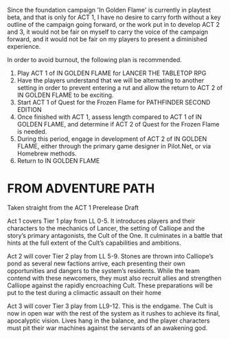 Since the foundation campaign 'In Golden Flame' is currently in playtest beta, and that is only for ACT 1, I have no desire to carry forth without a key outline of the campaign going forward, or the work put in to develop ACT 2 and 3, it would not be fair on myself to carry the voice of the campaign forward, and it would not be fair on my players to present a diminished experience.  
  
In order to avoid burnout, the following plan is recommended.

1.  Play ACT 1 of IN GOLDEN FLAME for LANCER THE TABLETOP RPG
2.  Have the players understand that we will be alternating to another setting in order to prevent entering a rut and allow the return to ACT 2 of IN GOLDEN FLAME to be exciting.
3.  Start ACT 1 of Quest for the Frozen Flame for PATHFINDER SECOND EDITION
4.  Once finished with ACT 1, assess length compared to ACT 1 of IN GOLDEN FLAME, and determine if ACT 2 of Quest for the Frozen Flame is needed.
5.  During this period, engage in development of ACT 2 of IN GOLDEN FLAME, either through the primary game designer in Pilot.Net, or via Homebrew methods.
6.  Return to IN GOLDEN FLAME







# FROM ADVENTURE PATH
Taken straight from the ACT 1 Prerelease Draft

Act 1 covers Tier 1 play from LL 0-5. It introduces players and their characters to the mechanics of Lancer, the setting of Calliope and the story’s primary antagonists, the Cult of the One. It culminates in a battle that hints at the full extent of the Cult’s capabilities and ambitions.

Act 2 will cover Tier 2 play from LL 5-9. Stones are thrown into Calliope’s pond as several new factions arrive, each presenting their own opportunities and dangers to the system’s residents. While the team contend with these newcomers, they must also recruit allies and strengthen Calliope against the rapidly encroaching Cult. These preparations will be put to the test during a climactic assault on their home

Act 3 will cover Tier 3 play from LL9-12. This is the endgame. The Cult is now in open war with the rest of the system as it rushes to achieve its final, apocalyptic vision. Lives hang in the balance, and the player characters must pit their war machines against the servants of an awakening god.